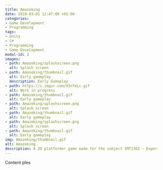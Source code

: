 ```yaml
---
title: Amazeking
date: 2018-03-01 12:47:00 +01:00
categories:
- Game Development
- Programming
tags:
- Unity
- C#
- Programming
- Game Development
modal-id: 2
images:
- path: Amazeking/splashscreen.png
  alt: Splash screen
- path: Amazeking/thumbnail.gif
  alt: Early gameplay
  description: Early Gameplay
- path: https://i.imgur.com/9InYeLc.gif
  alt: Work in progress
- path: Amazeking/thumbnail.gif
  alt: Early gameplay
- path: Amazeking/splashscreen.png
  alt: Splash screen
- path: Amazeking/thumbnail.gif
  alt: Early gameplay
- path: Amazeking/splashscreen.png
  alt: Splash screen
- path: Amazeking/thumbnail.gif
  alt: Early gameplay
img: Amazeking/thumbnail.gif
alt: Amazeking
description: A 2D platformer game made for the subject IMT1362 - Experience Design
---
```


Content ples
